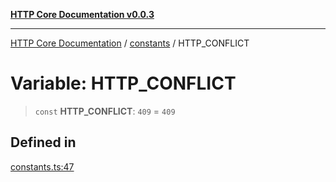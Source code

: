[**HTTP Core Documentation v0.0.3**](../../README.md)

***

[HTTP Core Documentation](../../modules.md) / [constants](../README.md) / HTTP\_CONFLICT

# Variable: HTTP\_CONFLICT

> `const` **HTTP\_CONFLICT**: `409` = `409`

## Defined in

[constants.ts:47](https://github.com/stonemjs/http-core/blob/33a82b77e98ade423889148c13f25ccd40b75c8a/src/constants.ts#L47)

